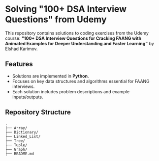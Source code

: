 # Solving "100+ DSA Interview Questions" from Udemy

This repository contains solutions to coding exercises from the Udemy course: **"100+ DSA Interview Questions for Cracking FAANG with Animated Examples for Deeper Understanding and Faster Learning"** by Elshad Karimov.

## Features

- Solutions are implemented in **Python**.
- Focuses on key data structures and algorithms essential for FAANG interviews.
- Each solution includes problem descriptions and example inputs/outputs.

## Repository Structure

```
.
├── Array/
├── Dictionary/
├── Linked_List/
├── Tree/
├── Tuple/
├── Graph/
├── README.md
```
